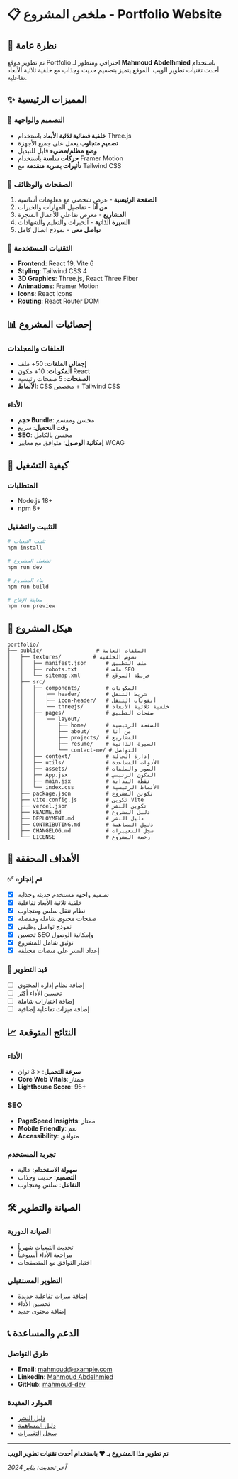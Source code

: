 # 📋 ملخص المشروع - Portfolio Website

## 🎯 نظرة عامة

تم تطوير موقع Portfolio احترافي ومتطور لـ **Mahmoud Abdelhmied** باستخدام أحدث تقنيات تطوير الويب. الموقع يتميز بتصميم حديث وجذاب مع خلفية ثلاثية الأبعاد تفاعلية.

## ✨ المميزات الرئيسية

### 🎨 التصميم والواجهة
- **خلفية فضائية ثلاثية الأبعاد** باستخدام Three.js
- **تصميم متجاوب** يعمل على جميع الأجهزة
- **وضع مظلم/مضيء** قابل للتبديل
- **حركات سلسة** باستخدام Framer Motion
- **تأثيرات بصرية متقدمة** مع Tailwind CSS

### 📱 الصفحات والوظائف
1. **الصفحة الرئيسية** - عرض شخصي مع معلومات أساسية
2. **من أنا** - تفاصيل المهارات والخبرات
3. **المشاريع** - معرض تفاعلي للأعمال المنجزة
4. **السيرة الذاتية** - الخبرات والتعليم والشهادات
5. **تواصل معي** - نموذج اتصال كامل

### 🔧 التقنيات المستخدمة
- **Frontend**: React 19, Vite 6
- **Styling**: Tailwind CSS 4
- **3D Graphics**: Three.js, React Three Fiber
- **Animations**: Framer Motion
- **Icons**: React Icons
- **Routing**: React Router DOM

## 📊 إحصائيات المشروع

### الملفات والمجلدات
- **إجمالي الملفات**: 50+ ملف
- **المكونات**: 10+ مكون React
- **الصفحات**: 5 صفحات رئيسية
- **الأنماط**: CSS مخصص + Tailwind CSS

### الأداء
- **حجم Bundle**: محسن ومقسم
- **وقت التحميل**: سريع
- **SEO**: محسن بالكامل
- **إمكانية الوصول**: متوافق مع معايير WCAG

## 🚀 كيفية التشغيل

### المتطلبات
- Node.js 18+
- npm 8+

### التثبيت والتشغيل
```bash
# تثبيت التبعيات
npm install

# تشغيل المشروع
npm run dev

# بناء المشروع
npm run build

# معاينة الإنتاج
npm run preview
```

## 📁 هيكل المشروع

```
portfolio/
├── public/                 # الملفات العامة
│   ├── textures/          # نصوص الخلفية
│   │   ├── manifest.json      # ملف التطبيق
│   │   ├── robots.txt         # ملف SEO
│   │   └── sitemap.xml        # خريطة الموقع
│   ├── src/
│   │   ├── components/        # المكونات
│   │   │   ├── header/        # شريط التنقل
│   │   │   ├── icon-header/   # أيقونات التنقل
│   │   │   └── threejs/       # خلفية ثلاثية الأبعاد
│   │   ├── pages/             # صفحات التطبيق
│   │   │   └── layout/
│   │   │       ├── home/      # الصفحة الرئيسية
│   │   │       ├── about/     # من أنا
│   │   │       ├── projects/  # المشاريع
│   │   │       ├── resume/    # السيرة الذاتية
│   │   │       └── contact-me/ # التواصل
│   │   ├── context/           # إدارة الحالة
│   │   ├── utils/             # الأدوات المساعدة
│   │   ├── assets/            # الصور والملفات
│   │   ├── App.jsx            # المكون الرئيسي
│   │   ├── main.jsx           # نقطة البداية
│   │   └── index.css          # الأنماط الرئيسية
│   ├── package.json           # تكوين المشروع
│   ├── vite.config.js         # تكوين Vite
│   ├── vercel.json            # تكوين النشر
│   ├── README.md              # دليل المشروع
│   ├── DEPLOYMENT.md          # دليل النشر
│   ├── CONTRIBUTING.md        # دليل المساهمة
│   ├── CHANGELOG.md           # سجل التغييرات
│   └── LICENSE                # رخصة المشروع
```

## 🎯 الأهداف المحققة

### ✅ تم إنجازه
- [x] تصميم واجهة مستخدم حديثة وجذابة
- [x] خلفية ثلاثية الأبعاد تفاعلية
- [x] نظام تنقل سلس ومتجاوب
- [x] صفحات محتوى شاملة ومفصلة
- [x] نموذج تواصل وظيفي
- [x] تحسين SEO وإمكانية الوصول
- [x] توثيق شامل للمشروع
- [x] إعداد النشر على منصات مختلفة

### 🔄 قيد التطوير
- [ ] إضافة نظام إدارة المحتوى
- [ ] تحسين الأداء أكثر
- [ ] إضافة اختبارات شاملة
- [ ] إضافة ميزات تفاعلية إضافية

## 📈 النتائج المتوقعة

### الأداء
- **سرعة التحميل**: < 3 ثوان
- **Core Web Vitals**: ممتاز
- **Lighthouse Score**: 95+

### SEO
- **PageSpeed Insights**: ممتاز
- **Mobile Friendly**: نعم
- **Accessibility**: متوافق

### تجربة المستخدم
- **سهولة الاستخدام**: عالية
- **التصميم**: حديث وجذاب
- **التفاعل**: سلس ومتجاوب

## 🛠️ الصيانة والتطوير

### الصيانة الدورية
- تحديث التبعيات شهرياً
- مراجعة الأداء أسبوعياً
- اختبار التوافق مع المتصفحات

### التطوير المستقبلي
- إضافة ميزات تفاعلية جديدة
- تحسين الأداء
- إضافة محتوى جديد

## 📞 الدعم والمساعدة

### طرق التواصل
- **Email**: mahmoud@example.com
- **LinkedIn**: [Mahmoud Abdelhmied](https://linkedin.com/in/mahmoud-abdelhmied)
- **GitHub**: [mahmoud-dev](https://github.com/mahmoud-dev)

### الموارد المفيدة
- [دليل النشر](DEPLOYMENT.md)
- [دليل المساهمة](CONTRIBUTING.md)
- [سجل التغييرات](CHANGELOG.md)

---

**تم تطوير هذا المشروع بـ ❤️ باستخدام أحدث تقنيات تطوير الويب**

*آخر تحديث: يناير 2024* 